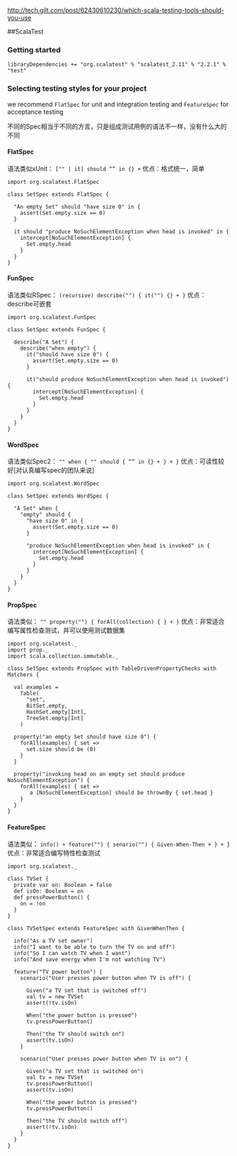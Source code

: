 

http://tech.gilt.com/post/62430610230/which-scala-testing-tools-should-you-use

##ScalaTest

### Getting started

    libraryDependencies += "org.scalatest" % "scalatest_2.11" % "2.2.1" % "test"

### Selecting testing styles for your project

we recommend `FlatSpec` for unit and integration testing and `FeatureSpec` for acceptance testing

不同的Spec相当于不同的方言，只是组成测试用例的语法不一样，没有什么大的不同

#### FlatSpec

语法类似xUnit：
`["" | it] should “” in {} +`
优点：格式统一，简单

    import org.scalatest.FlatSpec

    class SetSpec extends FlatSpec {

      "An empty Set" should "have size 0" in {
        assert(Set.empty.size == 0)
      }

      it should "produce NoSuchElementException when head is invoked" in {
        intercept[NoSuchElementException] {
          Set.empty.head
        }
      }
    }

#### FunSpec

语法类似RSpec：
`(recursive) describe("") { it("") {} + }`
优点：describe可嵌套

    import org.scalatest.FunSpec

    class SetSpec extends FunSpec {

      describe("A Set") {
        describe("when empty") {
          it("should have size 0") {
            assert(Set.empty.size == 0)
          }

          it("should produce NoSuchElementException when head is invoked") {
            intercept[NoSuchElementException] {
              Set.empty.head
            }
          }
        }
      }
    }

#### WordSpec

语法类似Spec2：
`"" when { "" should { “” in {} + } + }`
优点：可读性较好[对认真编写spec的团队来说]


    import org.scalatest.WordSpec

    class SetSpec extends WordSpec {

      "A Set" when {
        "empty" should {
          "have size 0" in {
            assert(Set.empty.size == 0)
          }

          "produce NoSuchElementException when head is invoked" in {
            intercept[NoSuchElementException] {
              Set.empty.head
            }
          }
        }
      }
    }

#### PropSpec

语法类似：
`"" property("") { forAll(collection) { } + }`
优点：非常适合编写属性检查测试，并可以使用测试数据集



    import org.scalatest._
    import prop._
    import scala.collection.immutable._

    class SetSpec extends PropSpec with TableDrivenPropertyChecks with Matchers {

      val examples =
        Table(
          "set",
          BitSet.empty,
          HashSet.empty[Int],
          TreeSet.empty[Int]
        )

      property("an empty Set should have size 0") {
        forAll(examples) { set =>
          set.size should be (0)
        }
      }

      property("invoking head on an empty set should produce NoSuchElementException") {
        forAll(examples) { set =>
           a [NoSuchElementException] should be thrownBy { set.head }
        }
      }
    }

#### FeatureSpec

语法类似：
`info() + feature("") { senario("") { Given-When-Then + } + }`
优点：非常适合编写特性检查测试


    import org.scalatest._

    class TVSet {
      private var on: Boolean = false
      def isOn: Boolean = on
      def pressPowerButton() {
        on = !on
      }
    }

    class TVSetSpec extends FeatureSpec with GivenWhenThen {

      info("As a TV set owner")
      info("I want to be able to turn the TV on and off")
      info("So I can watch TV when I want")
      info("And save energy when I'm not watching TV")

      feature("TV power button") {
        scenario("User presses power button when TV is off") {

          Given("a TV set that is switched off")
          val tv = new TVSet
          assert(!tv.isOn)

          When("the power button is pressed")
          tv.pressPowerButton()

          Then("the TV should switch on")
          assert(tv.isOn)
        }

        scenario("User presses power button when TV is on") {

          Given("a TV set that is switched on")
          val tv = new TVSet
          tv.pressPowerButton()
          assert(tv.isOn)

          When("the power button is pressed")
          tv.pressPowerButton()

          Then("the TV should switch off")
          assert(!tv.isOn)
        }
      }
    }

